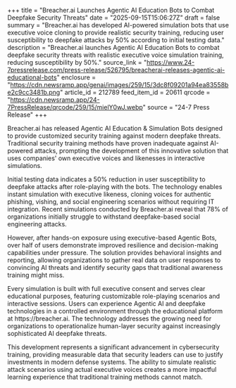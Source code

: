 +++
title = "Breacher.ai Launches Agentic AI Education Bots to Combat Deepfake Security Threats"
date = "2025-09-15T15:06:27Z"
draft = false
summary = "Breacher.ai has developed AI-powered simulation bots that use executive voice cloning to provide realistic security training, reducing user susceptibility to deepfake attacks by 50% according to initial testing data."
description = "Breacher.ai launches Agentic AI Education Bots to combat deepfake security threats with realistic executive voice simulation training, reducing susceptibility by 50%."
source_link = "https://www.24-7pressrelease.com/press-release/526795/breacherai-releases-agentic-ai-educational-bots"
enclosure = "https://cdn.newsramp.app/genai/images/259/15/3dc8f09201a94ea83558be2c9cc3481b.png"
article_id = 212789
feed_item_id = 20611
qrcode = "https://cdn.newsramp.app/24-7PressRelease/qrcode/259/15/mielY0wJ.webp"
source = "24-7 Press Release"
+++

<p>Breacher.ai has released Agentic AI Education & Simulation Bots designed to provide customized security training against modern deepfake threats. Traditional security training methods have proven inadequate against AI-powered attacks, prompting the development of this innovative solution that uses companies' own executive voices and likenesses in interactive simulations.</p><p>Initial testing data indicates a 50% reduction in user susceptibility to deepfake attacks after role-playing with the bots. The technology enables instant simulation with executive likeness, cloning voices for authentic phishing, vishing, and social engineering scenarios without requiring IT integration. Recent simulations conducted by Breacher.ai reveal that 78% of organizations initially struggle to withstand deepfake-based social engineering attacks.</p><p>However, after hands-on exposure using executive-based Agentic Bots, over half of users demonstrate improved resilience and decision-making capabilities under pressure. The solution provides behavioral insights and reporting, allowing organizations to gather real data on user responses to convincing AI threats and identify security gaps that traditional awareness training might miss.</p><p>Every simulation is built with full executive consent and serves clear educational purposes, featuring customizable role-playing scenarios and interactive sessions. Users can experience Agentic AI and deepfake technologies in a controlled environment through the educational platform at https://breacher.ai. The technology addresses the growing need for organizations to operationalize human-layer security against increasingly sophisticated AI deepfake threats.</p><p>This development represents a significant advancement in cybersecurity training, providing measurable data that security leaders can use to justify investments in modern defense systems. The ability to simulate realistic attack scenarios using actual executive voices creates a more impactful learning experience that traditional training methods cannot match.</p>